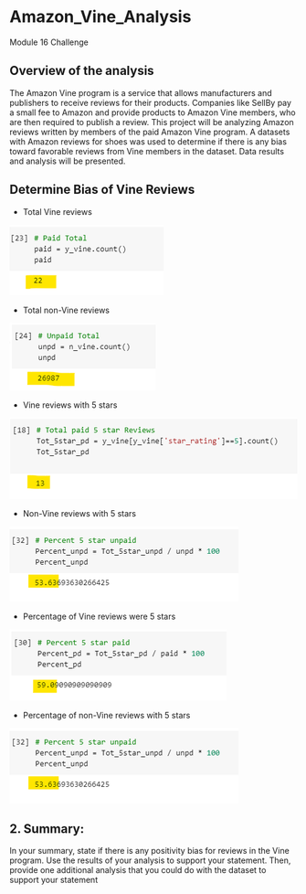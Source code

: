 # Amazon_Vine_Analysis
Module 16 Challenge

## Overview of the analysis

The Amazon Vine program is a service that allows manufacturers and publishers to receive reviews for their products. Companies like SellBy pay a small fee to Amazon and provide products to Amazon Vine members, who are then required to publish a review. This project will be analyzing Amazon reviews written by members of the paid Amazon Vine program. A datasets with Amazon reviews for shoes was used to determine if there is any bias toward favorable reviews from Vine members in the dataset. Data results and analysis will be presented.

## Determine Bias of Vine Reviews

- Total Vine reviews 

![image_VinePaid_total.png](VinePaid_total.png)

- Total non-Vine reviews 

![image_NonPaid_total.png](NonPaid_total.png)

- Vine reviews with 5 stars

![image_Tot_pd_StarReviews.png](Tot_pd_StarReviews.png)

- Non-Vine reviews with 5 stars

![image_PercentStarNonPd.png](PercentStarNonPd.png)

- Percentage of Vine reviews were 5 stars

 ![image_PercentStartVinePd.png](PercentStartVinePd.png)

- Percentage of non-Vine reviews with 5 stars

![image_PercentStarNonPd.png](PercentStarNonPd.png)

## 2.	Summary: 
In your summary, state if there is any positivity bias for reviews in the Vine program. Use the results of your analysis to support your statement. Then, provide one additional analysis that you could do with the dataset to support your statement
